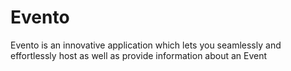 # Evento
Evento is an innovative application which lets you seamlessly and effortlessly host as well as provide information about an Event
